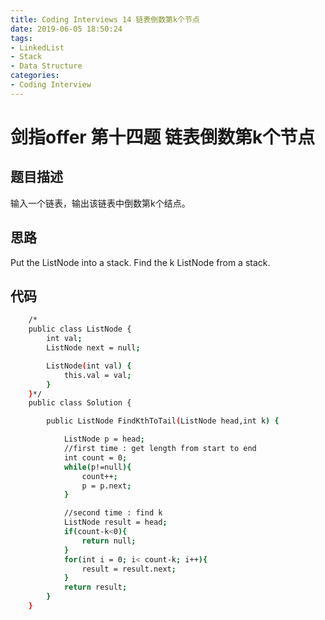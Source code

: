 ```yaml
---
title: Coding Interviews 14 链表倒数第k个节点
date: 2019-06-05 18:50:24
tags:
- LinkedList
- Stack
- Data Structure
categories: 
- Coding Interview
---
```

# 剑指offer 第十四题 链表倒数第k个节点

## 题目描述
输入一个链表，输出该链表中倒数第k个结点。

<!--more-->
## 思路
Put the ListNode into a stack.
Find the k ListNode from a stack.

## 代码
``` bash
    /*
    public class ListNode {
        int val;
        ListNode next = null;

        ListNode(int val) {
            this.val = val;
        }
    }*/
    public class Solution {

        public ListNode FindKthToTail(ListNode head,int k) {

            ListNode p = head;
            //first time : get length from start to end
            int count = 0;
            while(p!=null){
                count++;
                p = p.next;
            }

            //second time : find k
            ListNode result = head;
            if(count-k<0){
                return null;
            }
            for(int i = 0; i< count-k; i++){
                result = result.next;
            }
            return result;
        }
    }
```
